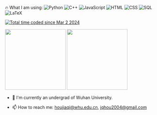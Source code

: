🔥 What I am using:
![Python](https://img.shields.io/badge/-Python-3776AB?logo=python&logoColor=white)
![C++](https://img.shields.io/badge/-C++-00599C?logo=cplusplus&logoColor=white)
![JavaScript](https://img.shields.io/badge/-JavaScript-F7DF1E?logo=javascript&logoColor=black)
![HTML](https://img.shields.io/badge/-HTML-E34F26?logo=html5&logoColor=white)
![CSS](https://img.shields.io/badge/-CSS-1572B6?logo=css3&logoColor=white)
![SQL](https://img.shields.io/badge/-SQL-4479A1?logo=mysql&logoColor=white)
![LaTeX](https://img.shields.io/badge/-LaTeX-47A141?logo=latex&logoColor=white)

<!-- 📚 **开源项目**
- [项目1](链接): 简介
- [项目2](链接): 简介 -->

<a href="https://wakatime.com/@018dfd0f-c5e5-4a8c-a7b2-ddb9f7df78fb"><img src="https://wakatime.com/badge/user/018dfd0f-c5e5-4a8c-a7b2-ddb9f7df78fb.svg" alt="Total time coded since Mar 2 2024" /></a>

<p align="left">
  <img height="200px" src="https://github-readme-stats.vercel.app/api?username=Hallucinatie"/>
  <img height="200px" src="https://github-readme-stats.vercel.app/api/top-langs/?username=Hallucinatie&layout=compact" />
</p>

- 🔭 I'm currently an undergrad of Wuhan University.
<!-- - 🌱 I’m currently learning ...
- 👯 I’m looking to collaborate on ...
- 🤔 I’m looking for help with ...
- 💬 Ask me about ... -->
- 📫 How to reach me: houjiaqi@whu.edu.cn, jqhou2004@gmail.com
<!-- - 😄 Pronouns: ...
- ⚡ Fun fact: ... -->
